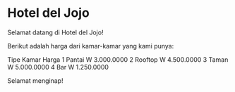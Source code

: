 # Hotel del Jojo
Selamat datang di Hotel del Jojo!

Berikut adalah harga dari kamar-kamar yang kami punya:

  Tipe Kamar    Harga
1 Pantai        W 3.000.0000
2 Rooftop       W 4.500.0000
3 Taman         W 5.000.0000
4 Bar           W 1.250.0000

Selamat menginap!
